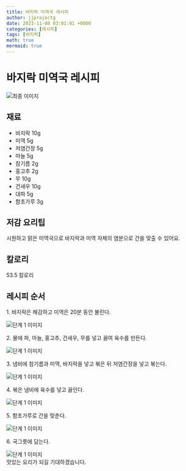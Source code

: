 ```yaml
---
title: 바지락 미역국 레시피
author: jjprojectg
date: 2023-11-08 03:01:01 +0000
categories: [레시피]
tags: [바지락]
math: true
mermaid: true
---
```

<meta name="og:type" content="website" />
<meta charset="UTF-8">
<div class="header">
<h1>바지락 미역국 레시피</h1>
</div>

<div class="container my-4">
<div class="row">
<div class="col-12 col-md-6">
<div class="recipe-image">
<img src="http://www.foodsafetykorea.go.kr/uploadimg/20190405/20190405050142_1554451302804.jpg" class="step-image" alt="최종 이미지">
</div>
</div>
<div class="col-12 col-md-6">
<div class="ingredients">
<h2>재료</h2>
<ul class='card'>
<li> 바지락 10g </li>
<li>  미역 5g </li>
<li>  저염간장 5g </li>
<li>  마늘 5g </li>
<li>  참기름 2g </li>
<li>  홍고추 2g </li>
<li>  무 10g </li>
<li>  건새우 10g </li>
<li>  대파 5g </li>
<li>  함초가루 3g </li>

</ul>
</div>
</div>
<div class="col-12 col-md-6">
<div class="ingredients">
<h2>저감 요리팁</h2>
<div class='card'> 
<p >
시원하고 맑은 미역국으로 바지락과 미역 자체의 염분으로 간을 맞출 수 있어요.
</p>
</div>
</div>
<div class="ingredients">
<h2>칼로리</h2>
<div class='card'> 
<p>
53.5 칼로리
</p>
</div>
</div>
</div>
</div>

<h2 class="my-4">레시피 순서</h2>
<div class="card recipe-card">
<div class="card-body recipe-stesp">
<p class="card-text step-description">1. 바지락은 해감하고 미역은 20분 동안 불린다.</p>
<img src="http://www.foodsafetykorea.go.kr/uploadimg/20190405/20190405054207_1554453727016.jpg" alt="단계 1 이미지" class="step-image">
</div>
</div>

<div class="card recipe-card">
<div class="card-body recipe-stesp">
<p class="card-text step-description">2. 물에 파, 마늘, 홍고추, 건새우, 무를 넣고 끓여 육수를 만든다.</p>
<img src="http://www.foodsafetykorea.go.kr/uploadimg/20190405/20190405054250_1554453770311.jpg" alt="단계 1 이미지" class="step-image">
</div>
</div>

<div class="card recipe-card">
<div class="card-body recipe-stesp">
<p class="card-text step-description">3. 냄비에 참기름과 미역, 바지락을 넣고 볶은 뒤 저염간장을 넣고 볶는다.</p>
<img src="http://www.foodsafetykorea.go.kr/uploadimg/20190405/20190405054314_1554453794529.jpg" alt="단계 1 이미지" class="step-image">
</div>
</div>

<div class="card recipe-card">
<div class="card-body recipe-stesp">
<p class="card-text step-description">4. 볶은 냄비에 육수를 넣고 끓인다.</p>
<img src="http://www.foodsafetykorea.go.kr/uploadimg/20190405/20190405054332_1554453812694.jpg" alt="단계 1 이미지" class="step-image">
</div>
</div>

<div class="card recipe-card">
<div class="card-body recipe-stesp">
<p class="card-text step-description">5. 함초가루로 간을 맞춘다.</p>
<img src="http://www.foodsafetykorea.go.kr/uploadimg/20190405/20190405054349_1554453829417.jpg" alt="단계 1 이미지" class="step-image">
</div>
</div>

<div class="card recipe-card">
<div class="card-body recipe-stesp">
<p class="card-text step-description">6. 국그릇에 담는다.</p>
<img src="http://www.foodsafetykorea.go.kr/uploadimg/20190405/20190405054403_1554453843326.jpg" alt="단계 1 이미지" class="step-image">
</div>
</div>


</div>
맛있는 요리가 되길 기대하겠습니다.
